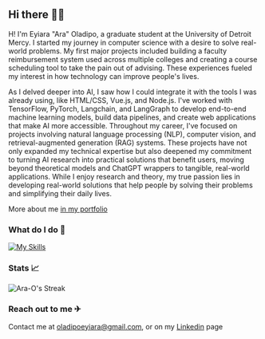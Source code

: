  ## Hi there 👋👋
 
H! I'm Eyiara "Ara" Oladipo, a graduate student at the University of Detroit Mercy. I started my journey in computer science with a desire to solve real-world problems. My first major projects included building a faculty reimbursement system used across multiple colleges and creating a course scheduling tool to take the pain out of advising. These experiences fueled my interest in how technology can improve people's lives.

As I delved deeper into AI, I saw how I could integrate it with the tools I was already using, like HTML/CSS, Vue.js, and Node.js. I've worked with TensorFlow, PyTorch, Langchain, and LangGraph to develop end-to-end machine learning models, build data pipelines, and create web applications that make AI more accessible. Throughout my career, I've focused on projects involving natural language processing (NLP), computer vision, and retrieval-augmented generation (RAG) systems. These projects have not only expanded my technical expertise but also deepened my commitment to turning AI research into practical solutions that benefit users, moving beyond theoretical models and ChatGPT wrappers to tangible, real-world applications. While I enjoy research and theory, my true passion lies in developing real-world solutions that help people by solving their problems and simplifying their daily lives. 

More about me <a href='https://araoladipo.dev' target="_blank">in my portfolio</a>
 
 ### What do I do 🤷

 [![My Skills](https://skillicons.dev/icons?i=html,css,javascript,vue,nodejs,react,firebase,mongodb,nuxt,sass,tailwind&perline=11)](https://skillicons.dev)

 ### Stats 📈
 
![Ara-O's Streak](https://github-readme-streak-stats.herokuapp.com/?user=Ara-O&theme=vue-dark&hide_border=true)

 ### Reach out to me ✈
 Contact me at [oladipoeyiara@gmail.com](https://mail.google.com/mail/u/0/?fs=1&to=oladipoeyiara@gmail.com&su=Subject&body=Body&tf=cm), or on my <a target="_blank" href="https://www.linkedin.com/in/eyiara-oladipo-2b5ba2180/">Linkedin</a> page
                 
